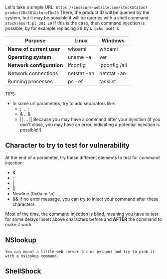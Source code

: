 Let's take a simple URL: `https://insecure-website.com/stockStatus?productID=381&storeID=29`
There, the product ID will be queried by the system, but it may be possible it will be queries with a shell command: `stockreport.pl 381 29` 
If this is the case, then command injection is possible, by for example replacing 29 by `& echo asdf &`


| Purpose  | Linux  | Windows  |
|---|---|---|
| **Name of current user**  | whoami  | whoami  |
| **Operating system**  | uname -a  |  ver |
|  **Network configuration** | ifconfig  | ipconfig /all  |
| Network connections | netstat -an | netstat -an |
|Running processes|ps -ef|tasklist|

TIPS:
- In some url parameters, try to add separators like:
	- ; ... ;
	- & .. &
	- || ... ||
Because you may have a command after your injection (if you don't close, you may have an error, indicating a potential injection is possible!!)

## Character to try to test for vulnerability
At the end of a parameter, try these different elements to test for command injection:
- &
- ;
- |
- ||
- Newline (0x0a or \\n)
- &&
If no error message, you can try to inject your command after these characters

Most of the time, the command injection is blind, meaning you have to test for some delays
Insert above characters before and **AFTER** the command to make it work

## NSlookup
	You can mount a little web server (nc or python) and try to pink it with a nslookup command.

## ShellShock
